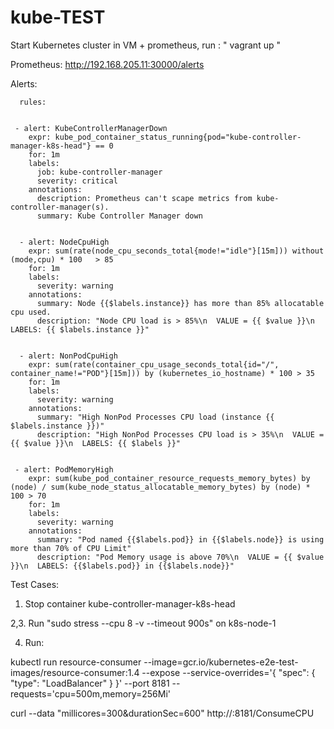 # kube-TEST
Start Kubernetes cluster in VM + prometheus, run :  " vagrant up "

Prometheus:  http://192.168.205.11:30000/alerts 


Alerts:

      rules:
      
      
     - alert: KubeControllerManagerDown
        expr: kube_pod_container_status_running{pod="kube-controller-manager-k8s-head"} == 0
        for: 1m
        labels:
          job: kube-controller-manager
          severity: critical
        annotations:
          description: Prometheus can't scape metrics from kube-controller-manager(s).
          summary: Kube Controller Manager down
      
      
      - alert: NodeCpuHigh
        expr: sum(rate(node_cpu_seconds_total{mode!="idle"}[15m])) without (mode,cpu) * 100   > 85
        for: 1m
        labels:
          severity: warning
        annotations:
          summary: Node {{$labels.instance}} has more than 85% allocatable cpu used.
          description: "Node CPU load is > 85%\n  VALUE = {{ $value }}\n  LABELS: {{ $labels.instance }}"   
      
      
      - alert: NonPodCpuHigh
        expr: sum(rate(container_cpu_usage_seconds_total{id="/", container_name!="POD"}[15m])) by (kubernetes_io_hostname) * 100 > 35
        for: 1m
        labels:
          severity: warning
        annotations:
          summary: "High NonPod Processes CPU load (instance {{ $labels.instance }})"
          description: "High NonPod Processes CPU load is > 35%\n  VALUE = {{ $value }}\n  LABELS: {{ $labels }}" 
     
     
     - alert: PodMemoryHigh
        expr: sum(kube_pod_container_resource_requests_memory_bytes) by (node) / sum(kube_node_status_allocatable_memory_bytes) by (node) * 100 > 70
        for: 1m
        labels:
          severity: warning
        annotations:
          summary: "Pod named {{$labels.pod}} in {{$labels.node}} is using more than 70% of CPU Limit"
          description: "Pod Memory usage is above 70%\n  VALUE = {{ $value }}\n  LABELS: {{$labels.pod}} in {{$labels.node}}"    



Test Cases:

1. Stop container kube-controller-manager-k8s-head  

2,3. Run  "sudo stress --cpu 8 -v --timeout 900s"  on k8s-node-1

4. Run: 

kubectl run resource-consumer --image=gcr.io/kubernetes-e2e-test-images/resource-consumer:1.4 --expose --service-overrides='{ "spec": { "type": "LoadBalancer" } }' --port 8181 --requests='cpu=500m,memory=256Mi'


curl --data "millicores=300&durationSec=600" http://<EXTERNAL-IP>:8181/ConsumeCPU
